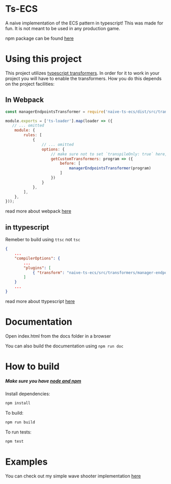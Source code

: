 # Ts-ECS
A naive implementation of the ECS pattern in typescript! This was made for fun. 
It is not meant to be used in any production game.

npm package can be found [here](https://www.npmjs.com/package/naive-ts-ecs)

# Using this project
This project utilizes [typescript transformers](https://github.com/madou/typescript-transformer-handbook). In order for it to work in your project you will have to enable the transformers. How you do this depends on the project facilities:

## In Webpack
```js
const managerEndpointsTransformer = require('naive-ts-ecs/dist/src/transformers/manager-endpoints.transformer').default; // <--

module.exports = ['ts-loader'].map(loader => ({
   // ... omitted
    module: {
        rules: [
            {
                // ... omitted
                options: {
                    // make sure not to set `transpileOnly: true` here, otherwise it will not work
                    getCustomTransformers: program => ({
                        before: [
                            managerEndpointsTransformer(program)
                        ]
                    })
                }
            },
        ],
    },
}));
```
read more about webpack [here](https://webpack.js.org/guides/getting-started/)

## in ttypescript
Remeber to build using `ttsc` not `tsc`
```json
{
    ...
    "compilerOptions": {
        ...
        "plugins": [
            { "transform": "naive-ts-ecs/src/transformers/manager-endpoints.transformer.ts" },
        ]
    }
    ...
}
```
read more about ttypescript [here](https://github.com/cevek/ttypescript)

# Documentation
Open index.html from the docs folder in a browser

You can also build the documentation using
``npm run doc``

# How to build
##### Make sure you have [node and npm](https://www.npmjs.com/get-npm) 

Install dependencies:
```bash 
npm install
```

To build:
```bash 
npm run build
```

To run tests: 
```bash 
npm test
```

# Examples
You can check out my simple wave shooter implementation [here](https://github.com/Avokadoen/ts-ecs-waveshoot)
